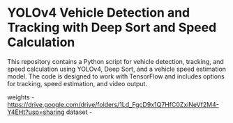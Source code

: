 # YOLOv4 Vehicle Detection and Tracking with Deep Sort and Speed Calculation
This repository contains a Python script for vehicle detection, tracking, and speed calculation using YOLOv4, Deep Sort, and a vehicle speed estimation model. The code is designed to work with TensorFlow and includes options for tracking, speed estimation, and video output.

weights - https://drive.google.com/drive/folders/1Ld_FgcD9x1Q7HfC0ZxiNeVf2M4-Y4EHt?usp=sharing
dataset - 
